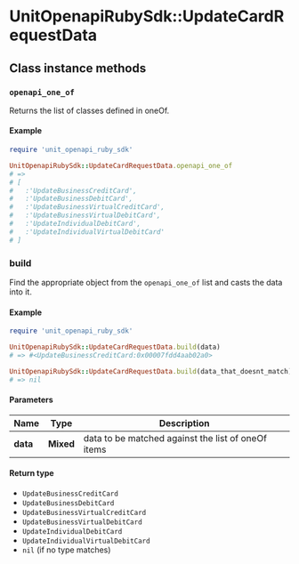 # UnitOpenapiRubySdk::UpdateCardRequestData

## Class instance methods

### `openapi_one_of`

Returns the list of classes defined in oneOf.

#### Example

```ruby
require 'unit_openapi_ruby_sdk'

UnitOpenapiRubySdk::UpdateCardRequestData.openapi_one_of
# =>
# [
#   :'UpdateBusinessCreditCard',
#   :'UpdateBusinessDebitCard',
#   :'UpdateBusinessVirtualCreditCard',
#   :'UpdateBusinessVirtualDebitCard',
#   :'UpdateIndividualDebitCard',
#   :'UpdateIndividualVirtualDebitCard'
# ]
```

### build

Find the appropriate object from the `openapi_one_of` list and casts the data into it.

#### Example

```ruby
require 'unit_openapi_ruby_sdk'

UnitOpenapiRubySdk::UpdateCardRequestData.build(data)
# => #<UpdateBusinessCreditCard:0x00007fdd4aab02a0>

UnitOpenapiRubySdk::UpdateCardRequestData.build(data_that_doesnt_match)
# => nil
```

#### Parameters

| Name | Type | Description |
| ---- | ---- | ----------- |
| **data** | **Mixed** | data to be matched against the list of oneOf items |

#### Return type

- `UpdateBusinessCreditCard`
- `UpdateBusinessDebitCard`
- `UpdateBusinessVirtualCreditCard`
- `UpdateBusinessVirtualDebitCard`
- `UpdateIndividualDebitCard`
- `UpdateIndividualVirtualDebitCard`
- `nil` (if no type matches)

